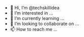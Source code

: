 - 👋 Hi, I’m @techskillidea
- 👀 I’m interested in ...
- 🌱 I’m currently learning ...
- 💞️ I’m looking to collaborate on ...
- 📫 How to reach me ...

<!---
techskillidea/techskillidea is a ✨ special ✨ repository because its `README.md` (this file) appears on your GitHub profile.
You can click the Preview link to take a look at your changes.
--->
